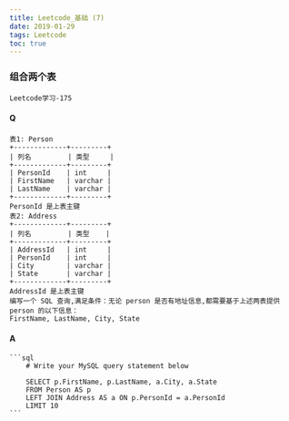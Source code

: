 ```yaml
---
title: Leetcode_基础 (7)
date: 2019-01-29
tags: Leetcode
toc: true
---
```


### 组合两个表
    Leetcode学习-175

<!-- more -->

#### Q
    表1: Person
    +-------------+---------+
    | 列名         | 类型     |
    +-------------+---------+
    | PersonId    | int     |
    | FirstName   | varchar |
    | LastName    | varchar |
    +-------------+---------+
    PersonId 是上表主键
    表2: Address
    +-------------+---------+
    | 列名         | 类型    |
    +-------------+---------+
    | AddressId   | int     |
    | PersonId    | int     |
    | City        | varchar |
    | State       | varchar |
    +-------------+---------+
    AddressId 是上表主键
    编写一个 SQL 查询,满足条件：无论 person 是否有地址信息,都需要基于上述两表提供 person 的以下信息：
    FirstName, LastName, City, State

#### A
    ```sql
        # Write your MySQL query statement below

        SELECT p.FirstName, p.LastName, a.City, a.State
        FROM Person AS p
        LEFT JOIN Address AS a ON p.PersonId = a.PersonId
        LIMIT 10
    ```
